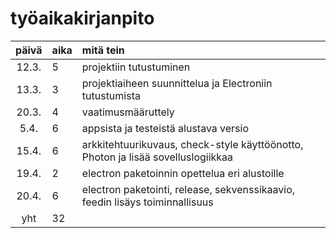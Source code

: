 # työaikakirjanpito

| päivä | aika | mitä tein  |
| :----:|:-----| :-----|
| 12.3. | 5    | projektiin tutustuminen |
| 13.3. | 3    | projektiaiheen suunnittelua ja Electroniin tutustumista |
| 20.3. | 4    | vaatimusmääruttely |
| 5.4.  | 6    | appsista ja testeistä alustava versio |
| 15.4. | 6    | arkkitehtuurikuvaus, check-style käyttöönotto, Photon ja lisää sovelluslogiikkaa |
| 19.4. | 2    | electron paketoinnin opettelua eri alustoille |
| 20.4. | 6    | electron paketointi, release, sekvenssikaavio, feedin lisäys toiminnallisuus |
| yht   | 32   | | 
